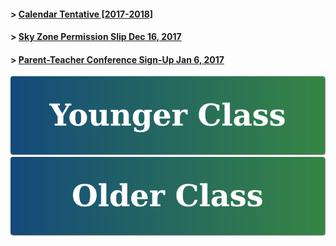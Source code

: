 #### > <a href="https://goo.gl/knMNe2" target="_blank">Calendar Tentative [2017-2018]</a>

#### > <a href="https://goo.gl/oQC6Rj" target="_blank">Sky Zone Permission Slip Dec 16, 2017</a>

#### > <a href="https://goo.gl/forms/4yaSA4RYYBuw4bz13" target="_blank">Parent-Teacher Conference Sign-Up Jan 6, 2017</a>

[![Younger Class](https://raw.githubusercontent.com/isocia/isocia.github.io/master/Younger.png)](https://isocia.github.io/YoungerClass)
[![Older Class](https://raw.githubusercontent.com/isocia/isocia.github.io/master/Older.png)](https://isocia.github.io/OlderClass)
